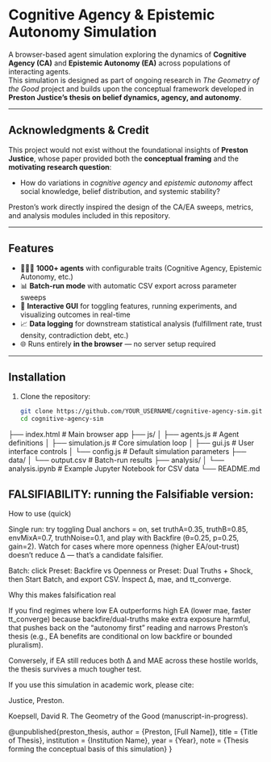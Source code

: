 # Cognitive Agency & Epistemic Autonomy Simulation  

A browser-based agent simulation exploring the dynamics of **Cognitive Agency (CA)** and **Epistemic Autonomy (EA)** across populations of interacting agents.  
This simulation is designed as part of ongoing research in *The Geometry of the Good* project and builds upon the conceptual framework developed in **Preston Justice’s thesis on belief dynamics, agency, and autonomy**.  

---

## Acknowledgments & Credit  

This project would not exist without the foundational insights of **Preston Justice**, whose paper provided both the **conceptual framing** and the **motivating research question**:  

- How do variations in *cognitive agency* and *epistemic autonomy* affect social knowledge, belief distribution, and systemic stability?  

Preston’s work directly inspired the design of the CA/EA sweeps, metrics, and analysis modules included in this repository.  

---

## Features  

- 🧑‍🤝‍🧑 **1000+ agents** with configurable traits (Cognitive Agency, Epistemic Autonomy, etc.)  
- 📊 **Batch-run mode** with automatic CSV export across parameter sweeps  
- 🔄 **Interactive GUI** for toggling features, running experiments, and visualizing outcomes in real-time  
- 📈 **Data logging** for downstream statistical analysis (fulfillment rate, trust density, contradiction debt, etc.)  
- 🌐 Runs entirely **in the browser** — no server setup required  

---

## Installation  

1. Clone the repository:  

   ```bash
   git clone https://github.com/YOUR_USERNAME/cognitive-agency-sim.git
   cd cognitive-agency-sim
├── index.html           # Main browser app
├── js/
│   ├── agents.js        # Agent definitions
│   ├── simulation.js    # Core simulation loop
│   ├── gui.js           # User interface controls
│   └── config.js        # Default simulation parameters
├── data/
│   └── output.csv       # Batch-run results
├── analysis/
│   └── analysis.ipynb   # Example Jupyter Notebook for CSV data
└── README.md

## FALSIFIABILITY: running the Falsifiable version:
How to use (quick)

Single run: try toggling Dual anchors = on, set truthA=0.35, truthB=0.85, envMixA=0.7, truthNoise=0.1, and play with Backfire (θ=0.25, p=0.25, gain=2). Watch for cases where more openness (higher EA/out-trust) doesn’t reduce Δ — that’s a candidate falsifier.

Batch: click Preset: Backfire vs Openness or Preset: Dual Truths + Shock, then Start Batch, and export CSV. Inspect Δ, mae, and tt_converge.

Why this makes falsification real

If you find regimes where low EA outperforms high EA (lower mae, faster tt_converge) because backfire/dual-truths make extra exposure harmful, that pushes back on the “autonomy first” reading and narrows Preston’s thesis (e.g., EA benefits are conditional on low backfire or bounded pluralism).

Conversely, if EA still reduces both Δ and MAE across these hostile worlds, the thesis survives a much tougher test.





If you use this simulation in academic work, please cite:

Justice, Preston.

Koepsell, David R. The Geometry of the Good (manuscript-in-progress).

@unpublished{preston_thesis,
  author = {Preston, [Full Name]},
  title = {Title of Thesis},
  institution = {Institution Name},
  year = {Year},
  note = {Thesis forming the conceptual basis of this simulation}
}
